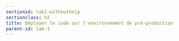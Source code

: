 ```yaml
---
sectionid: lab1-withouthelp
sectionclass: h2
title: Déployer le code sur l'environnement de pré-production
parent-id: lab-1
---
```

